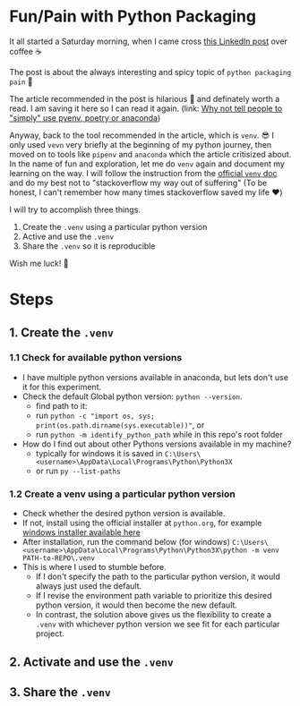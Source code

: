 # Fun/Pain with Python Packaging

It all started a Saturday morning, when I came cross [this LinkedIn post](https://www.linkedin.com/posts/maria-vechtomova_why-not-tell-people-to-simply-use-pyenv-activity-7182014679395766272-Rl9D) over coffee ☕ 

The post is about the always interesting and spicy topic of `python packaging pain` 🤪 

The article recommended in the post is hilarious 🤣 and definately worth a read. I am saving it here so I can read it again. (link: [Why not tell people to "simply" use pyenv, poetry or anaconda](https://www.bitecode.dev/p/why-not-tell-people-to-simply-use))

Anyway, back to the tool recommended in the article, which is `venv`. 😎 I only used `vevn` very briefly at the beginning of my python journey, then moved on to tools like `pipenv` and `anaconda` which the article critisized about. In the name of fun and exploration, let me do `venv` again and document my learning on the way. I will follow the instruction from the [official `venv` doc](https://docs.python.org/3/library/venv.html) and do my best not to "stackoverflow my way out of suffering" (To be honest, I can't remember how many times stackoverflow saved my life ❤️)

I will try to accomplish three things. 

1. Create the `.venv` using a particular python version
2. Active and use the `.venv`
3. Share the `.venv` so it is reproducible

Wish me luck! 🤞

# Steps

## 1. Create the `.venv`

### 1.1 Check for available python versions

* I have multiple python versions available in anaconda, but lets don't use it for this experiment.
* Check the default Global python version: `python --version`.    
    * find path to it:
    * run `python -c "import os, sys; print(os.path.dirname(sys.executable))"`, or 
    * run `python -m identify_python_path` while in this repo's root folder 
* How do I find out about other Pythons versions available in my machine? 
    * typically for windows it is saved in `C:\Users\<username>\AppData\Local\Programs\Python\Python3X`
    * or run `py --list-paths`

### 1.2 Create a venv using a particular python version

* Check whether the desired python version is available. 
* If not, install using the official installer at `python.org`, for example [windows installer available here](https://www.python.org/downloads/windows/)
* After installation, run the command below (for windows)
`C:\Users\<username>\AppData\Local\Programs\Python\Python3X\python -m venv PATH-to-REPO\.venv` 
* This is where I used to stumble before. 
    * If I don't specify the path to the particular python version, it would always just used the default. 
    * If I revise the environment path variable to prioritize this desired python version, it would then become the new default. 
    * In contrast, the solution above gives us the flexibility to create a `.venv` with whichever python version we see fit for each particular project. 

## 2. Activate and use the `.venv`


## 3. Share the `.venv`